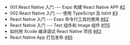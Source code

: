 - 001.React Native 入门 --- Expo 构建 React Native APP [#2](https://github.com/felix-cao/Blog/issues/2)
- 002.React Native 入门 --- 使用 TypeScript 及 tslint [#3](https://github.com/felix-cao/Blog/issues/3)
- React Native 入门 --- Expo 命令行工具的使用 [#82](https://github.com/felix-cao/Blog/issues/82)
- React Native 入门 --- Text 组件和 Image 组件 [#115](https://github.com/felix-cao/Blog/issues/115)
- 如何用 Xcode 编译调试 React Native 项目 [#83](https://github.com/felix-cao/Blog/issues/83)
- React Native App 打包发布 [#85](https://github.com/felix-cao/Blog/issues/85)
